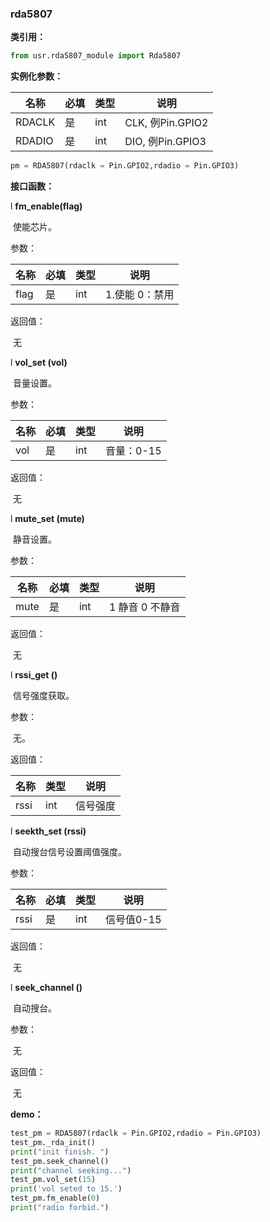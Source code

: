 ### rda5807

**类引用：**

```python
from usr.rda5807_module import Rda5807
```

 

**实例化参数：**

| 名称   | 必填 | 类型 | 说明             |
| ------ | ---- | ---- | ---------------- |
| RDACLK | 是   | int  | CLK, 例Pin.GPIO2 |
| RDADIO | 是   | int  | DIO, 例Pin.GPIO3 |

```python
pm = RDA5807(rdaclk = Pin.GPIO2,rdadio = Pin.GPIO3)
```

**接口函数：**

l **fm_enable(flag)**

​	使能芯片。

参数：

| 名称 | 必填 | 类型 | 说明           |
| ---- | ---- | ---- | -------------- |
| flag | 是   | int  | 1.使能 0：禁用 |

返回值：

​       无

l **vol_set (vol)**

​	音量设置。

参数：

| 名称 | 必填 | 类型 | 说明       |
| ---- | ---- | ---- | ---------- |
| vol  | 是   | int  | 音量：0-15 |

返回值：

​       无

l **mute_set (mute)**

​	静音设置。

参数：

| 名称 | 必填 | 类型 | 说明            |
| ---- | ---- | ---- | --------------- |
| mute | 是   | int  | 1 静音 0 不静音 |

返回值：

​       无

l **rssi_get ()**

​	信号强度获取。

参数：

​    无。

返回值：

| 名称 | 类型 | 说明     |
| ---- | ---- | -------- |
| rssi | int  | 信号强度 |

l **seekth_set (rssi)**

​	自动搜台信号设置阈值强度。

参数：

| 名称 | 必填 | 类型 | 说明       |
| ---- | ---- | ---- | ---------- |
| rssi | 是   | int  | 信号值0-15 |

返回值：

​       无

l **seek_channel ()**

​	自动搜台。

参数：

​    无

返回值：

​       无

**demo：**

```python
test_pm = RDA5807(rdaclk = Pin.GPIO2,rdadio = Pin.GPIO3)
test_pm._rda_init()
print("init finish. ")
test_pm.seek_channel()
print("channel seeking...")
test_pm.vol_set(15)
print('vol seted to 15.')
test_pm.fm_enable(0)
print("radio forbid.")
```

